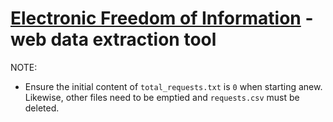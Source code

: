 # [Electronic Freedom of Information](https://www.foi.gov.ph/) - web data extraction tool

NOTE:
- Ensure the initial content of `total_requests.txt` is `0` when starting anew. Likewise, other files need to be emptied and `requests.csv` must be deleted.
